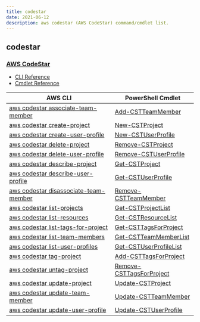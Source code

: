 ```yaml
---
title: codestar
date: 2021-06-12
description: aws codestar (AWS CodeStar) command/cmdlet list.
---
```


## codestar

### [AWS CodeStar](https://aws.amazon.com/codestar/)

* [CLI Reference](https://docs.aws.amazon.com/cli/latest/reference/codestar/index.html)
* [Cmdlet Reference](https://docs.aws.amazon.com/powershell/latest/reference/items/AWS_CodeStar_cmdlets.html)

|AWS CLI|PowerShell Cmdlet|
|----|----|
|[aws codestar associate-team-member](https://docs.aws.amazon.com/cli/latest/reference/codestar/associate-team-member.html)|[Add-CSTTeamMember](https://docs.aws.amazon.com/powershell/latest/reference/items/Add-CSTTeamMember.html)|
|[aws codestar create-project](https://docs.aws.amazon.com/cli/latest/reference/codestar/create-project.html)|[New-CSTProject](https://docs.aws.amazon.com/powershell/latest/reference/items/New-CSTProject.html)|
|[aws codestar create-user-profile](https://docs.aws.amazon.com/cli/latest/reference/codestar/create-user-profile.html)|[New-CSTUserProfile](https://docs.aws.amazon.com/powershell/latest/reference/items/New-CSTUserProfile.html)|
|[aws codestar delete-project](https://docs.aws.amazon.com/cli/latest/reference/codestar/delete-project.html)|[Remove-CSTProject](https://docs.aws.amazon.com/powershell/latest/reference/items/Remove-CSTProject.html)|
|[aws codestar delete-user-profile](https://docs.aws.amazon.com/cli/latest/reference/codestar/delete-user-profile.html)|[Remove-CSTUserProfile](https://docs.aws.amazon.com/powershell/latest/reference/items/Remove-CSTUserProfile.html)|
|[aws codestar describe-project](https://docs.aws.amazon.com/cli/latest/reference/codestar/describe-project.html)|[Get-CSTProject](https://docs.aws.amazon.com/powershell/latest/reference/items/Get-CSTProject.html)|
|[aws codestar describe-user-profile](https://docs.aws.amazon.com/cli/latest/reference/codestar/describe-user-profile.html)|[Get-CSTUserProfile](https://docs.aws.amazon.com/powershell/latest/reference/items/Get-CSTUserProfile.html)|
|[aws codestar disassociate-team-member](https://docs.aws.amazon.com/cli/latest/reference/codestar/disassociate-team-member.html)|[Remove-CSTTeamMember](https://docs.aws.amazon.com/powershell/latest/reference/items/Remove-CSTTeamMember.html)|
|[aws codestar list-projects](https://docs.aws.amazon.com/cli/latest/reference/codestar/list-projects.html)|[Get-CSTProjectList](https://docs.aws.amazon.com/powershell/latest/reference/items/Get-CSTProjectList.html)|
|[aws codestar list-resources](https://docs.aws.amazon.com/cli/latest/reference/codestar/list-resources.html)|[Get-CSTResourceList](https://docs.aws.amazon.com/powershell/latest/reference/items/Get-CSTResourceList.html)|
|[aws codestar list-tags-for-project](https://docs.aws.amazon.com/cli/latest/reference/codestar/list-tags-for-project.html)|[Get-CSTTagsForProject](https://docs.aws.amazon.com/powershell/latest/reference/items/Get-CSTTagsForProject.html)|
|[aws codestar list-team-members](https://docs.aws.amazon.com/cli/latest/reference/codestar/list-team-members.html)|[Get-CSTTeamMemberList](https://docs.aws.amazon.com/powershell/latest/reference/items/Get-CSTTeamMemberList.html)|
|[aws codestar list-user-profiles](https://docs.aws.amazon.com/cli/latest/reference/codestar/list-user-profiles.html)|[Get-CSTUserProfileList](https://docs.aws.amazon.com/powershell/latest/reference/items/Get-CSTUserProfileList.html)|
|[aws codestar tag-project](https://docs.aws.amazon.com/cli/latest/reference/codestar/tag-project.html)|[Add-CSTTagsForProject](https://docs.aws.amazon.com/powershell/latest/reference/items/Add-CSTTagsForProject.html)|
|[aws codestar untag-project](https://docs.aws.amazon.com/cli/latest/reference/codestar/untag-project.html)|[Remove-CSTTagsForProject](https://docs.aws.amazon.com/powershell/latest/reference/items/Remove-CSTTagsForProject.html)|
|[aws codestar update-project](https://docs.aws.amazon.com/cli/latest/reference/codestar/update-project.html)|[Update-CSTProject](https://docs.aws.amazon.com/powershell/latest/reference/items/Update-CSTProject.html)|
|[aws codestar update-team-member](https://docs.aws.amazon.com/cli/latest/reference/codestar/update-team-member.html)|[Update-CSTTeamMember](https://docs.aws.amazon.com/powershell/latest/reference/items/Update-CSTTeamMember.html)|
|[aws codestar update-user-profile](https://docs.aws.amazon.com/cli/latest/reference/codestar/update-user-profile.html)|[Update-CSTUserProfile](https://docs.aws.amazon.com/powershell/latest/reference/items/Update-CSTUserProfile.html)|

